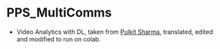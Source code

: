 # PPS_MultiComms

*   Video Analytics with DL, taken from [Pulkit Sharma](https://www.analyticsvidhya.com/blog/2018/09/deep-learning-video-classification-python/), translated, edited and modified to run on colab.
